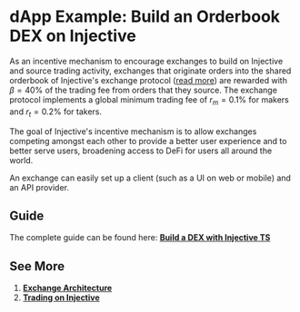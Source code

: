 # dApp Example: Build an Orderbook DEX on Injective

As an incentive mechanism to encourage exchanges to build on Injective and source trading activity, exchanges that originate orders into the shared orderbook of Injective's exchange protocol ([read more](../../modules/Injective/exchange/)) are rewarded with $\beta = 40\%$ of the trading fee from orders that they source. The exchange protocol implements a global minimum trading fee of $r_m=0.1\%$ for makers and $r_t=0.2\%$ for takers.

The goal of Injective's incentive mechanism is to allow exchanges competing amongst each other to provide a better user experience and to better serve users, broadening access to DeFi for users all around the world.

An exchange can easily set up a client (such as a UI on web or mobile) and an API provider. 

## Guide 
The complete guide can be found here: 
**[Build a DEX with Injective TS](https://docs.ts.helios.network/building-dapps/dapps-examples/dex)**

## See More

1. **[Exchange Architecture](./01_architecture.md)**
2. **[Trading on Injective](../../../trade/)** 
